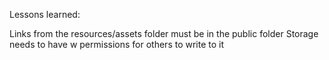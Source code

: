 Lessons learned:

Links from the resources/assets folder must be in the public folder
Storage needs to have w permissions for others to write to it
